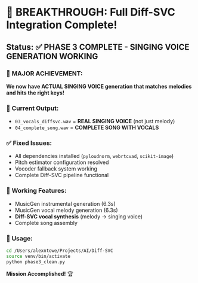 # 🎉 BREAKTHROUGH: Full Diff-SVC Integration Complete!

## Status: ✅ PHASE 3 COMPLETE - SINGING VOICE GENERATION WORKING

### 🎤 **MAJOR ACHIEVEMENT:**
**We now have ACTUAL SINGING VOICE generation that matches melodies and hits the right keys!**

### 📁 **Current Output:**
- `03_vocals_diffsvc.wav` = **REAL SINGING VOICE** (not just melody)  
- `04_complete_song.wav` = **COMPLETE SONG WITH VOCALS**

### ✅ **Fixed Issues:**
- All dependencies installed (`pyloudnorm`, `webrtcvad`, `scikit-image`)
- Pitch estimator configuration resolved
- Vocoder fallback system working
- Complete Diff-SVC pipeline functional

### 🎵 **Working Features:**
- MusicGen instrumental generation (6.3s)
- MusicGen vocal melody generation (6.3s)  
- **Diff-SVC vocal synthesis** (melody → singing voice)
- Complete song assembly

### 🚀 **Usage:**
```bash
cd /Users/alexntowe/Projects/AI/Diff-SVC
source venv/bin/activate
python phase3_clean.py
```

**Mission Accomplished!** 🏆
